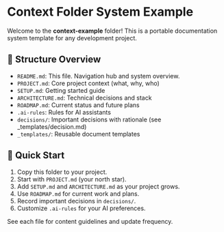 # Context Folder System Example

Welcome to the **context-example** folder! This is a portable documentation system template for any development project.

## 📁 Structure Overview

- `README.md`: This file. Navigation hub and system overview.
- `PROJECT.md`: Core project context (what, why, who)
- `SETUP.md`: Getting started guide
- `ARCHITECTURE.md`: Technical decisions and stack
- `ROADMAP.md`: Current status and future plans
- `.ai-rules`: Rules for AI assistants
- `decisions/`: Important decisions with rationale (see _templates/decision.md)
- `_templates/`: Reusable document templates

## 🚀 Quick Start

1. Copy this folder to your project.
2. Start with `PROJECT.md` (your north star).
3. Add `SETUP.md` and `ARCHITECTURE.md` as your project grows.
4. Use `ROADMAP.md` for current work and plans.
5. Record important decisions in `decisions/`.
6. Customize `.ai-rules` for your AI preferences.

See each file for content guidelines and update frequency. 